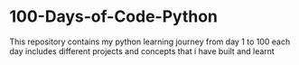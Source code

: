 # 100-Days-of-Code-Python
This repository contains my python learning journey from day 1 to 100 each day includes different projects and concepts that i have built and learnt
